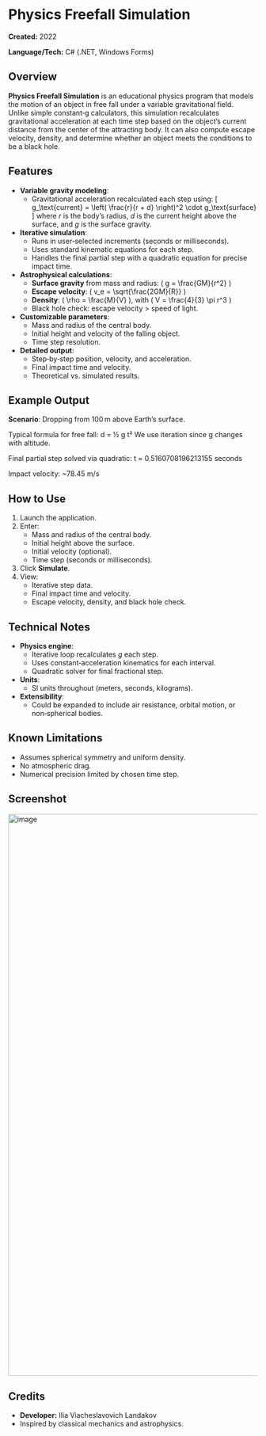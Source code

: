 # Physics Freefall Simulation

**Created:** 2022

**Language/Tech:** C# (.NET, Windows Forms)

## Overview
**Physics Freefall Simulation** is an educational physics program that models the motion of an object in free fall under a variable gravitational field.  
Unlike simple constant‑g calculators, this simulation recalculates gravitational acceleration at each time step based on the object’s current distance from the center of the attracting body. It can also compute escape velocity, density, and determine whether an object meets the conditions to be a black hole.

## Features
- **Variable gravity modeling**:
  - Gravitational acceleration recalculated each step using:
    \[
    g_\text{current} = \left( \frac{r}{r + d} \right)^2 \cdot g_\text{surface}
    \]
    where *r* is the body’s radius, *d* is the current height above the surface, and *g* is the surface gravity.
- **Iterative simulation**:
  - Runs in user‑selected increments (seconds or milliseconds).
  - Uses standard kinematic equations for each step.
  - Handles the final partial step with a quadratic equation for precise impact time.
- **Astrophysical calculations**:
  - **Surface gravity** from mass and radius: \( g = \frac{GM}{r^2} \)
  - **Escape velocity**: \( v_e = \sqrt{\frac{2GM}{R}} \)
  - **Density**: \( \rho = \frac{M}{V} \), with \( V = \frac{4}{3} \pi r^3 \)
  - Black hole check: escape velocity > speed of light.
- **Customizable parameters**:
  - Mass and radius of the central body.
  - Initial height and velocity of the falling object.
  - Time step resolution.
- **Detailed output**:
  - Step‑by‑step position, velocity, and acceleration.
  - Final impact time and velocity.
  - Theoretical vs. simulated results.

## Example Output
**Scenario**: Dropping from 100 m above Earth’s surface.

Typical formula for free fall: d = ½ g t² We use iteration since g changes with altitude.

Final partial step solved via quadratic: t = 0.5160708196213155 seconds

Impact velocity: ~78.45 m/s


## How to Use
1. Launch the application.
2. Enter:
   - Mass and radius of the central body.
   - Initial height above the surface.
   - Initial velocity (optional).
   - Time step (seconds or milliseconds).
3. Click **Simulate**.
4. View:
   - Iterative step data.
   - Final impact time and velocity.
   - Escape velocity, density, and black hole check.

## Technical Notes
- **Physics engine**:
  - Iterative loop recalculates *g* each step.
  - Uses constant‑acceleration kinematics for each interval.
  - Quadratic solver for final fractional step.
- **Units**:
  - SI units throughout (meters, seconds, kilograms).
- **Extensibility**:
  - Could be expanded to include air resistance, orbital motion, or non‑spherical bodies.

## Known Limitations
- Assumes spherical symmetry and uniform density.
- No atmospheric drag.
- Numerical precision limited by chosen time step.

## Screenshot
<img width="1919" height="1135" alt="image" src="https://github.com/user-attachments/assets/7378ac9d-0fc4-4018-8300-1f68c71b9685" />

## Credits
- **Developer:** Ilia Viacheslavovich Landakov  
- Inspired by classical mechanics and astrophysics.
